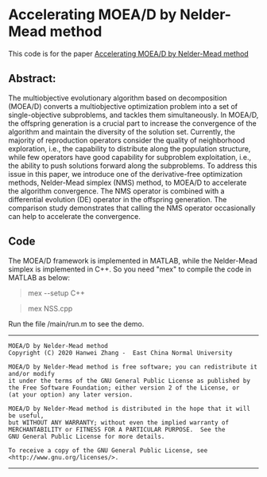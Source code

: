 # Accelerating MOEA/D by Nelder-Mead method

This code is for the paper [Accelerating MOEA/D by Nelder-Mead method](https://ieeexplore.ieee.org/document/7969414/)

## Abstract:

The multiobjective evolutionary algorithm based on decomposition (MOEA/D) converts a multiobjective optimization problem into a set of single-objective subproblems, and tackles them simultaneously. In MOEA/D, the offspring generation is a crucial part to increase the convergence of the algorithm and maintain the diversity of the solution set. Currently, the majority of reproduction operators consider the quality of neighborhood exploration, i.e., the capability to distribute along the population structure, while few operators have good capability for subproblem exploitation, i.e., the ability to push solutions forward along the subproblems. To address this issue in this paper, we introduce one of the derivative-free optimization methods, Nelder-Mead simplex (NMS) method, to MOEA/D to accelerate the algorithm convergence. The NMS operator is combined with a differential evolution (DE) operator in the offspring generation. The comparison study demonstrates that calling the NMS operator occasionally can help to accelerate the convergence.

## Code

The MOEA/D framework is implemented in MATLAB, while the Nelder-Mead simplex is implemented in C++. 
So you need "mex" to compile the code in MATLAB as below:

> mex --setup C++

> mex NSS.cpp

Run the file /main/run.m to see the demo.

-----------------------------------
    MOEA/D by Nelder-Mead method
    Copyright (C) 2020 Hanwei Zhang -  East China Normal University

    MOEA/D by Nelder-Mead method is free software; you can redistribute it and/or modify
    it under the terms of the GNU General Public License as published by
    the Free Software Foundation; either version 2 of the License, or
    (at your option) any later version.

    MOEA/D by Nelder-Mead method is distributed in the hope that it will be useful,
    but WITHOUT ANY WARRANTY; without even the implied warranty of
    MERCHANTABILITY or FITNESS FOR A PARTICULAR PURPOSE.  See the
    GNU General Public License for more details.

    To receive a copy of the GNU General Public License, see <http://www.gnu.org/licenses/>.
-------------------------------------

